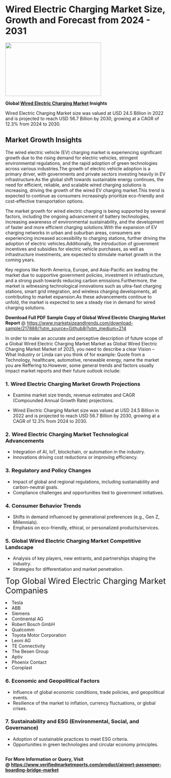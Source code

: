 <H1>Wired Electric Charging Market Size, Growth and Forecast from 2024 - 2031</H1><img class="aligncenter size-medium wp-image-584254" src="https://thirdeyenews.in/wp-content/uploads/2024/09/Global-Market-Research-300x168.jpeg" alt="" width="300" height="168" /><p><strong>Global&nbsp;<a href="https://www.marketsizeandtrends.com/download-sample/217888/?utm_source=Github8j?utm_medium=214">Wired Electric Charging Market</a> Insights</strong></p><p>Wired Electric Charging Market size was valued at USD 24.5 Billion in 2022 and is projected to reach USD 56.7 Billion by 2030, growing at a CAGR of 12.3% from 2024 to 2030.</p><p><h2>Market Growth Insights</h2> <p>The wired electric vehicle (EV) charging market is experiencing significant growth due to the rising demand for electric vehicles, stringent environmental regulations, and the rapid adoption of green technologies across various industries.The growth of electric vehicle adoption is a primary driver, with governments and private sectors investing heavily in EV infrastructure.As the global shift towards sustainable energy continues, the need for efficient, reliable, and scalable wired charging solutions is increasing, driving the growth of the wired EV charging market.This trend is expected to continue as consumers increasingly prioritize eco-friendly and cost-effective transportation options.</p> <p>The market growth for wired electric charging is being supported by several factors, including the ongoing advancement of battery technologies, increasing awareness of environmental sustainability, and the development of faster and more efficient charging solutions.With the expansion of EV charging networks in urban and suburban areas, consumers are experiencing increased accessibility to charging stations, further driving the adoption of electric vehicles.Additionally, the introduction of government incentives and subsidies for electric vehicle purchases, as well as infrastructure investments, are expected to stimulate market growth in the coming years.</p> <p>Key regions like North America, Europe, and Asia-Pacific are leading the market due to supportive government policies, investment in infrastructure, and a strong push towards reducing carbon emissions.Furthermore, the market is witnessing technological innovations such as ultra-fast charging stations, smart grid integration, and wireless charging developments, all contributing to market expansion.As these advancements continue to unfold, the market is expected to see a steady rise in demand for wired charging solutions.</p> <p><span class=""><strong>Download Full PDF Sample Copy of Global Wired Electric Charging Market Report</strong> @ <a href="https://www.marketsizeandtrends.com/download-sample/217888/?utm_source=Github8j?utm_medium=214" target="_blank">https://www.marketsizeandtrends.com/download-sample/217888/?utm_source=Github8j?utm_medium=214</a></span></p><p>In order to make an accurate and perceptive description of future scope of a Global&nbsp;Wired Electric Charging Market Market as Global&nbsp;Wired Electric Charging Market Market of 2025, you need to describe a clear Vision &ndash; What Industry or Linda can you think of for example: Quote from a Technology, healthcare, automotive, renewable energy, name the market you are Reffering to.However, some general trends and factors usually impact market reports and their future outlook include:</p><h3>1.&nbsp;<strong>Wired Electric Charging Market Growth Projections</strong></h3><ul><li>Examine market size trends, revenue estimates and CAGR (Compounded Annual Growth Rate) projections.</li><li><p>Wired Electric Charging Market size was valued at USD 24.5 Billion in 2022 and is projected to reach USD 56.7 Billion by 2030, growing at a CAGR of 12.3% from 2024 to 2030.</p></li></ul><h3>2.&nbsp;<strong>Wired Electric Charging Market Technological Advancements</strong></h3><ul><li>Integration of AI, IoT, blockchain, or automation in the industry.</li><li>Innovations driving cost reductions or improving efficiency.</li></ul><h3>3.&nbsp;<strong>Regulatory and Policy Changes</strong></h3><ul><li>Impact of global and regional regulations, including sustainability and carbon-neutral goals.</li><li>Compliance challenges and opportunities tied to government initiatives.</li></ul><h3>4.&nbsp;<strong>Consumer Behavior Trends</strong></h3><ul><li>Shifts in demand influenced by generational preferences (e.g., Gen Z, Millennials).</li><li>Emphasis on eco-friendly, ethical, or personalized products/services.</li></ul><h3>5.&nbsp;<strong>Global Wired Electric Charging Market Competitive Landscape</strong></h3><ul><li>Analysis of key players, new entrants, and partnerships shaping the industry.</li><li>Strategies for differentiation and market penetration.</li></ul><p data-pm-slice="1 1 []"><span style="color: inherit; font-family: inherit; font-size: 25px;">Top Global Wired Electric Charging Market Companies</span></p><div class="" data-test-id=""><p><li>Tesla</li><li> ABB</li><li> Siemens</li><li> Continental AG</li><li> Robert Bosch GmbH</li><li> Qualcomm</li><li> Toyota Motor Corporation</li><li> Leoni AG</li><li> TE Connectivity</li><li> The Besen Group</li><li> Aptiv</li><li> Phoenix Contact</li><li> Coroplast</li></p></div><h3>6.&nbsp;<strong>Economic and Geopolitical Factors</strong></h3><ul><li>Influence of global economic conditions, trade policies, and geopolitical events.</li><li>Resilience of the market to inflation, currency fluctuations, or global crises.</li></ul><h3>7.&nbsp;<strong>Sustainability and ESG (Environmental, Social, and Governance)</strong></h3><ul><li>Adoption of sustainable practices to meet ESG criteria.</li><li>Opportunities in green technologies and circular economy principles.</li></ul><h2><strong style="font-size: 14px;">For More Information or Query, Visit @&nbsp;</strong><a style="background-color: #ffffff; font-size: 14px;" href="https://www.marketsizeandtrends.com/report/wired-electric-charging-market/" target="_blank">https://www.verifiedmarketreports.com/product/airport-passenger-boarding-bridge-market</a></h2>